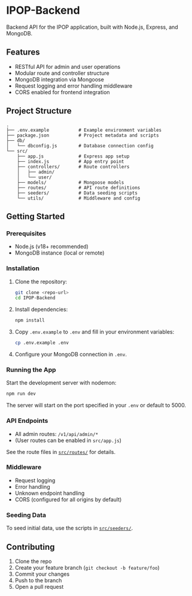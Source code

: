 # IPOP-Backend

Backend API for the IPOP application, built with Node.js, Express, and MongoDB.

## Features

- RESTful API for admin and user operations
- Modular route and controller structure
- MongoDB integration via Mongoose
- Request logging and error handling middleware
- CORS enabled for frontend integration

## Project Structure

```
.
├── .env.example           # Example environment variables
├── package.json           # Project metadata and scripts
├── db/
│   └── dbconfig.js        # Database connection config
└── src/
    ├── app.js             # Express app setup
    ├── index.js           # App entry point
    ├── controllers/       # Route controllers
    │   ├── admin/
    │   └── user/
    ├── models/            # Mongoose models
    ├── routes/            # API route definitions
    ├── seeders/           # Data seeding scripts
    └── utils/             # Middleware and config
```

## Getting Started

### Prerequisites

- Node.js (v18+ recommended)
- MongoDB instance (local or remote)

### Installation

1. Clone the repository:
    ```sh
    git clone <repo-url>
    cd IPOP-Backend
    ```

2. Install dependencies:
    ```sh
    npm install
    ```

3. Copy `.env.example` to `.env` and fill in your environment variables:
    ```sh
    cp .env.example .env
    ```

4. Configure your MongoDB connection in `.env`.

### Running the App

Start the development server with nodemon:
```sh
npm run dev
```

The server will start on the port specified in your `.env` or default to 5000.

### API Endpoints

- All admin routes: `/v1/api/admin/*`
- (User routes can be enabled in `src/app.js`)

See the route files in [`src/routes/`](src/routes/) for details.

### Middleware

- Request logging
- Error handling
- Unknown endpoint handling
- CORS (configured for all origins by default)

### Seeding Data

To seed initial data, use the scripts in [`src/seeders/`](src/seeders/).

## Contributing

1. Clone the repo
2. Create your feature branch (`git checkout -b feature/foo`)
3. Commit your changes
4. Push to the branch
5. Open a pull request
